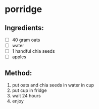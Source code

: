 # porridge
## Ingredients:
- [ ] 40 gram oats
- [ ] water
- [ ] 1 handful chia seeds
- [ ] apples
## Method:
1. put oats and chia seeds in water in cup
2. put cup in fridge
3. wait 24 hours
4. enjoy
